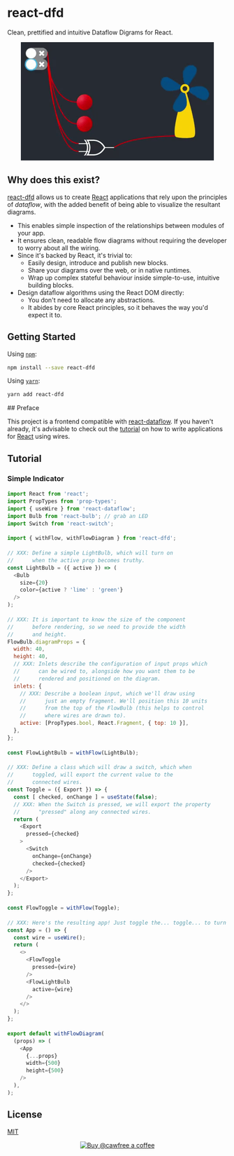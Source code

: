 # react-dfd
Clean, prettified and intuitive Dataflow Digrams for React.

<p align="center">
  <img src ="./assets/dfd.gif" width="442" height="270" alt="react-dfd"/>
</p>

## Why does this exist?
[react-dfd]() allows us to create [React](https://github.com/facebook/react) applications that rely upon the principles of _dataflow_, with the added benefit of being able to visualize the resultant diagrams.

  - This enables simple inspection of the relationships between modules of your app.
  - It ensures clean, readable flow diagrams without requiring the developer to worry about all the wiring.
  - Since it's backed by React, it's trivial to:
    - Easily design, introduce and publish new blocks.
    - Share your diagrams over the web, or in native runtimes.
    - Wrap up complex stateful behaviour inside simple-to-use, intuitive building blocks.
  - Design dataflow algorithms using the React DOM directly:
    - You don't need to allocate any abstractions.
    - It abides by core React principles, so it behaves the way you'd expect it to.

## Getting Started

Using [`npm`]():

```bash
npm install --save react-dfd
```

Using [`yarn`]():

```bash
yarn add react-dfd
```

## Preface

This project is a frontend compatible with [react-dataflow](https://github.com/cawfree/react-dataflow). If you haven't already, it's advisable to check out the [tutorial](https://github.com/cawfree/react-dataflow) on how to write applications for [React](https://github.com/facebook/react) using wires.

## Tutorial

### Simple Indicator

```javascript
import React from 'react';
import PropTypes from 'prop-types';
import { useWire } from 'react-dataflow';
import Bulb from 'react-bulb'; // grab an LED
import Switch from 'react-switch';

import { withFlow, withFlowDiagram } from 'react-dfd';

// XXX: Define a simple LightBulb, which will turn on
//      when the active prop becomes truthy.
const LightBulb = ({ active }) => (
  <Bulb
    size={20}
    color={active ? 'lime' : 'green'}
  />
);

// XXX: It is important to know the size of the component
//      before rendering, so we need to provide the width
//      and height.
FlowBulb.diagramProps = {
  width: 40,
  height: 40,
  // XXX: Inlets describe the configuration of input props which
  //      can be wired to, alongside how you want them to be
  //      rendered and positioned on the diagram.
  inlets: {
    // XXX: Describe a boolean input, which we'll draw using
    //      just an empty fragment. We'll position this 10 units
    //      from the top of the FlowBulb (this helps to control
    //      where wires are drawn to).
    active: [PropTypes.bool, React.Fragment, { top: 10 }],
  },
};

const FlowLightBulb = withFlow(LightBulb);

// XXX: Define a class which will draw a switch, which when
//      toggled, will export the current value to the 
//      connected wires.
const Toggle = ({ Export }) => {
  const [ checked, onChange ] = useState(false);
  // XXX: When the Switch is pressed, we will export the property
  //      "pressed" along any connected wires.
  return (
    <Export
      pressed={checked}
    >
      <Switch
        onChange={onChange}
        checked={checked}
      />
    </Export>
  );
};

const FlowToggle = withFlow(Toggle);

// XXX: Here's the resulting app! Just toggle the... toggle... to turn the LightBulb on and off.
const App = () => {
  const wire = useWire();
  return (
    <>
      <FlowToggle
        pressed={wire}
      />
      <FlowLightBulb
        active={wire}
      />
    </>
  );
};

export default withFlowDiagram(
  (props) => (
    <App
      {...props}
      width={500}
      height={500}
    />
  ),
);

```

## License
[MIT]()

<p align="center">
  <a href="https://www.buymeacoffee.com/cawfree">
    <img src="https://cdn.buymeacoffee.com/buttons/default-orange.png" alt="Buy @cawfree a coffee" width="232" height="50" />
  </a>
</p>

